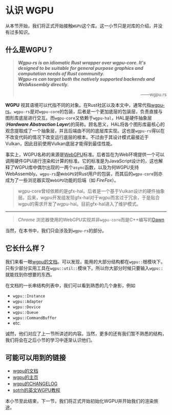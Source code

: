 # 认识 WGPU

从本节开始，我们将正式开始接触`WGPU`这个库。这一小节只是对库的介绍，并没有过多知识。

## 什么是WGPU？

> ___Wgpu-rs is an idiomatic Rust wrapper over wgpu-core. It's designed to be suitable for general purpose graphics and computation needs of Rust community. <br>Wgpu-rs can target both the natively supported backends and WebAssembly directly.___
> <p align="right">——wgpu.rs</p>

**WGPU** 视其语境可以代指不同的对象。在Rust社区以及本文中，通常代指[wgpu-rs](https://github.com/gfx-rs/wgpu)。`wgpu-rs`是对`wgpu-core`的包装，后者是一个更加底层的包装层，负责直接与图形库底层进行交互。而`wgpu-core`又依赖于`wgpu-hal`，HAL是硬件抽象层(___Hardware Abstraction Layer___)的简称。顾名思义，HAL将各个图形库最核心的观念提取成了一个抽象层，并且后端由不同的底层库实现。这也是`wgpu-rs`得以在不改变代码的情况下改变运行底层的根本。不过由于其设计模式最接近于Vulkan，因此目前使用Vulkan底层才能得到最佳性能。

事实上，WGPU名称的来源是[WebGPU](https://www.w3.org/TR/webgpu/)标准。后者旨在为Web环境提供一个可以调用硬件GPU进行渲染和计算的标准。它的标准是为JavaScript设计的，这也解释了WGPU库中偶尔出现的一两个`async`函数，以及为何WGPU支持WebAssembly。`wgpu-rs`是`WebGPU`对Rust用户的包装，而其后的`wgpu-core`则亦成为了一些浏览器实现`WebGPU`功能的后端（如 _FireFox_）。

> wgpu-core曾经依赖的是gfx-hal。后者是一个基于Vulkan设计的硬件抽象层。后来，wgpu开发组发现gfx-hal对于wgpu而言过于冗余，于是贴合wgpu的需求开发了wgpu-hal。目前gfx-hal进入了维护模式。

---

> _Chrome_ 浏览器使用的WebGPU实现并非`wgpu-core`而是C++编写的[Dawn](https://dawn.googlesource.com/dawn)

当然，在本书中，我们只会涉及到`wgpu-rs`的部分。

## 它长什么样？

我们来看一眼[wgpu的文档](https://docs.rs/wgpu/)。可以发现，能用的大部分结构都在`wgpu::`根模块下。只有少部分实用工具在`wgpu::util::`模块下。所以你大部分时候只要输入`wgpu::`就能找到你想要的东西。

在文档的一长串结构列表中，我们可以看到熟悉的几个身影，例如

- `wgpu::Instance`
- `wgpu::Adapter`
- `wgpu::Device`
- `wgpu::Queue`
- `wgpu::CommandBuffer`
- etc.

诚然，他们对应了上一节所讲述的内容。当然，更多的还有我们暂不熟悉的结构，我们将会在之后小节的学习中逐渐认识他们。

## 可能可以用到的链接

- [wgpu的文档](https://docs.rs/wgpu/)
- [wgpu的主页](https://wgpu.rs/)
- [wgpu的CHANGELOG](https://github.com/gfx-rs/wgpu/blob/master/CHANGELOG.md)
- [sotrh的英文WGPU教程](https://sotrh.github.io/learn-wgpu/)

本小节至此结束，下一节，我们将正式开始初始化WGPU并开始我们的渲染旅途。
